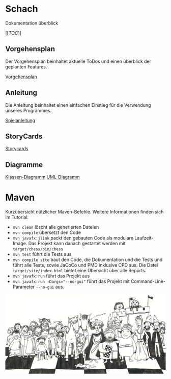 # Schach

Dokumentation überblick

[[_TOC_]]

## Vorgehensplan

Der Vorgehensplan beinhaltet aktuelle ToDos und einen überblick der geplanten Features.

[Vorgehensplan](documentation/Vorgehensplan.pdf)

## Anleitung

Die Anleitung beinhaltet einen einfachen Einstieg für die Verwendung unseres Programmes.

[Spielanleitung](documentation/Anleitung.pdf)

## StoryCards

[Storycards](documentation/Story%20Cards)

## Diagramme

[Klassen-Diagramm](documentation/uml-class-diagramm.png)
[UML-Diagramm](documentation/schach-git.png)


# Maven

Kurzübersicht nützlicher Maven-Befehle. Weitere Informationen finden sich im Tutorial:

* `mvn clean` löscht alle generierten Dateien
* `mvn compile` übersetzt den Code
* `mvn javafx:jlink` packt den gebauten Code als modulare Laufzeit-Image. Das Projekt kann danach gestartet werden mit `target/chess/bin/chess`
* `mvn test` führt die Tests aus
* `mvn compile site` baut den Code, die Dokumentation und die Tests und führt alle Tests, sowie JaCoCo und PMD inklusive CPD aus. Die Datei `target/site/index.html` bietet eine Übersicht über alle Reports.
* `mvn javafx:run` führt das Projekt aus
* `mvn javafx:run -Dargs="--no-gui"` führt das Projekt mit Command-Line-Parameter `--no-gui` aus.

![Bildtext](documentation/images/ReadMe_banner.jpg "Banner")